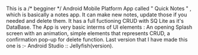 This is a /* begginer */ Android Mobile Platform App called " Quick Notes " , which is basically a notes app. It can make new notes, update those if you needed and delete them.
It has a full fuctioning CRUD with SQ Lite as it's DataBase.
The App is very basic interms of UI elements : An opening Splash screen with an animation, simple elements that represents CRUD, a confirmation pop-up for delete function.
Last version that I have made this one is :- Android Studio :: Jellyfish(version).
